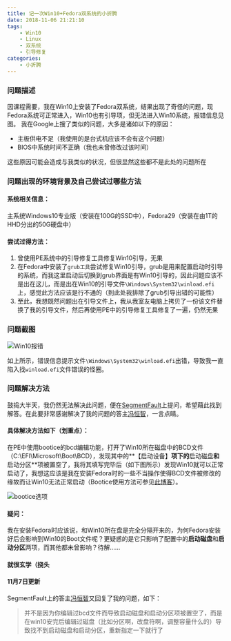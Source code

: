 ```yaml
---
title: 记一次Win10+Fedora双系统的小折腾
date: 2018-11-06 21:21:10
tags:
    - Win10
    - Linux
    - 双系统
    - 引导修复
categories:
    - 小折腾
---
```


### 问题描述

因课程需要，我在Win10上安装了Fedora双系统，结果出现了奇怪的问题，现Fedora系统可正常进入，Win10也有引导项，但无法进入Win10系统，报错信息见图。
我在Google上搜了类似的问题，大多是诸如以下的原因：

<!-- more -->

- 主板供电不足（我使用的是台式机应该不会有这个问题）
- BIOS中系统时间不正确（我也未曾修改过该时间）

这些原因可能会造成与我类似的状况，但很显然这些都不是此处的问题所在

### 问题出现的环境背景及自己尝试过哪些方法

#### 系统相关信息：

主系统Windows10专业版（安装在100G的SSD中），Fedora29（安装在由1T的HHD分出的50G硬盘中）

#### 尝试过得方法：

 1. 曾使用PE系统中的引导修复工具修复Win10引导，无果
 2. 在Fedora中安装了`grub工具`尝试修复Win10引导，grub是用来配置启动时引导的系统，而我这里启动后切换到grub界面是有Win10引导的，因此问题应该不是出在这儿，而是出在Win10的引导文件`\Windows\System32\winload.efi`上，感觉此方法应该是行不通的（到此处我排除了grub引导出错的可能性）
 3. 至此，我想既然问题出在引导文件上，我从我室友电脑上拷贝了一份该文件替换了我的引导文件，然后再使用PE中的引导修复工具修复了一遍，仍然无果

### 问题截图

![Win10报错](/images/bVbjaD6.jpeg)

如上所示，错误信息提示文件`\Windows\System32\winload.efi`出错，导致我一直陷入找`winload.efi`文件错误的怪圈。

### 问题解决方法

鼓捣大半天，我仍然无法解决此问题，便在[SegmentFault](https://segmentfault.com/q/1010000016923264)上提问，希望藉此找到解答。在此要非常感谢解决了我的问题的答主[冯恒智](https://segmentfault.com/u/fenghengzhi/)，一言点睛。

#### 具体解决方法如下（划重点）：

在PE中使用bootice的bcd编辑功能，打开了Win10所在磁盘中的BCD文件（C:\EFI\Microsoft\Boot\BCD），发现其中的**【启动设备】**项下的**启动磁盘**和**启动分区**项被置空了，我将其填写完毕后（如下图所示）发现Win10就可以正常启动了，我想这应该是我在安装Fedora时的一些不当操作使得BCD文件被修改的缘故而让Win10无法正常启动（Bootice使用方法可参见[此博客](https://blog.csdn.net/testcs_dn/article/details/47904937)）。

![bootice选项](/images/image-20181106214511931.png)

#### 疑问：

我在安装Fedora时应该说，和Win10所在盘是完全分隔开来的，为何Fedora安装好后会影响到Win10的Boot文件呢？更疑惑的是它只影响了配置中的**启动磁盘**和**启动分区**两项，而其他都未曾影响？待解……

#### 就很玄学（挠头

#### 11月7日更新

SegmentFault上的答主[冯恒智](https://segmentfault.com/u/fenghengzhi/)又回复了我的问题，如下：
> 并不是因为你编辑过bcd文件而导致启动磁盘和启动分区项被置空了，而是在win10安完后编辑过磁盘（比如分区啊，改盘符啊，调整容量什么的）导致找不到启动磁盘和启动分区，重新指定一下就行了
